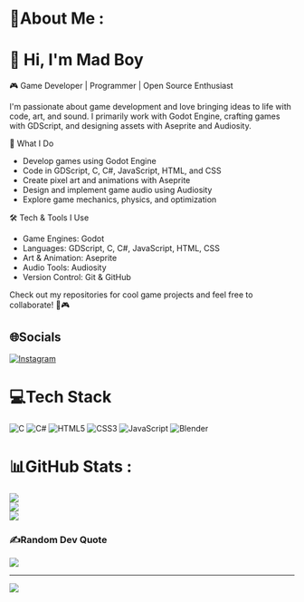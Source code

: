 # 💫About Me :
# 👋 Hi, I'm Mad Boy  

🎮 Game Developer | Programmer | Open Source Enthusiast  

I'm passionate about game development and love bringing ideas to life with code, art, and sound. I primarily work with Godot Engine, crafting games with GDScript, and designing assets with Aseprite and Audiosity.  

🔭 What I Do  
- Develop games using Godot Engine 
- Code in GDScript, C, C#, JavaScript, HTML, and CSS  
- Create pixel art and animations with Aseprite  
- Design and implement game audio using Audiosity  
- Explore game mechanics, physics, and optimization  

🛠️ Tech & Tools I Use  
- Game Engines: Godot  
- Languages: GDScript, C, C#, JavaScript, HTML, CSS  
- Art & Animation: Aseprite  
- Audio Tools: Audiosity  
- Version Control:  Git & GitHub  

Check out my repositories for cool game projects and feel free to collaborate! 🚀🎮  


## 🌐Socials
[![Instagram](https://img.shields.io/badge/Instagram-%23E4405F.svg?logo=Instagram&logoColor=white)](https://instagram.com/coder_vansh) 

# 💻Tech Stack
![C](https://img.shields.io/badge/c-%2300599C.svg?style=for-the-badge&logo=c&logoColor=white) ![C#](https://img.shields.io/badge/c%23-%23239120.svg?style=for-the-badge&logo=c-sharp&logoColor=white) ![HTML5](https://img.shields.io/badge/html5-%23E34F26.svg?style=for-the-badge&logo=html5&logoColor=white) ![CSS3](https://img.shields.io/badge/css3-%231572B6.svg?style=for-the-badge&logo=css3&logoColor=white) ![JavaScript](https://img.shields.io/badge/javascript-%23323330.svg?style=for-the-badge&logo=javascript&logoColor=%23F7DF1E) ![Blender](https://img.shields.io/badge/blender-%23F5792A.svg?style=for-the-badge&logo=blender&logoColor=white)
# 📊GitHub Stats :
![](https://github-readme-stats.vercel.app/api?username=Madboy11&theme=blue-green&hide_border=true&include_all_commits=true&count_private=false)<br/>
![](https://github-readme-streak-stats.herokuapp.com/?user=Madboy11&theme=blue-green&hide_border=true)<br/>
![](https://github-readme-stats.vercel.app/api/top-langs/?username=Madboy11&theme=blue-green&hide_border=true&include_all_commits=true&count_private=false&layout=compact)

### ✍️Random Dev Quote
![](https://quotes-github-readme.vercel.app/api?type=vetical&theme=gruvbox)

---
[![](https://visitcount.itsvg.in/api?id=Madboy11&icon=6&color=2)](https://visitcount.itsvg.in)
